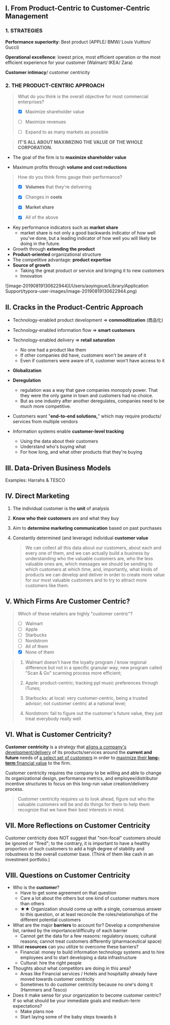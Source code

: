 ## I. From Product-Centric to Customer-Centric Management

### 1. STRATEGIES

**Performance superiority**: Best product (APPLE/ BMW/ Louis Vuitton/ Gucci)

**Operational excellence**: lowest price, most efficient operation or the most efficient experience for your customer (Walmart/ IKEA/ Zara)

**Customer intimacy**/ customer centricity

### 2. THE PRODUCT-CENTRIC APPROACH

> What do you think is the overall objective for most commercial enterprises?
>
> - [x] Maximize shareholder value
>
> - [ ] Maximize revenues
>
> - [ ] Expand to as many markets as possible

> **IT'S ALL ABOUT MAXIMIZING THE VALUE OF THE WHOLE CORPORATION.**

- The goal of the firm is to **maximize shareholder value**

- Maximum profits through **volume and cost reductions**

> How do you think firms gauge their performance?
>
> - [x] **Volumes** that they're delivering
>
> - [x] Changes in **costs**
>
> - [x] **Market share**
>
> - [x] All of the above

- Key performance indicators such as **market share**
  - market share is not only a good backwards indicator of how well you've done, but a leading indicator of how well you will likely be doing in the future. 
- Growth through **extending the product**
- **Product-oriented** organizational structure
- The competitive advantage: **product expertise**
- **Source of growth**
  - Taking the great product or service and bringing it to new customers
  - Innovation 

![image-20190819130622944](/Users/aoyingxue/Library/Application Support/typora-user-images/image-20190819130622944.png)

## II. Cracks in the Product-Centric Approach

- Technology-enabled product development ⇒ **commoditization** (商品化)

- Technology-enabled information flow ⇒ **smart customers**
- Technology-enabled delivery ⇒ **retail saturation**
  - No one had a product like them 
  - If other companies did have, customers won't be aware of it
  - Even if customers were aware of it, customer won't have access to it
- **Globalization** 
- **Deregulation** 
  - regulation was a way that gave companies monopoly power. That they were the only game in town and customers had no choice. 
  - But as one industry after another deregulates, companies need to be much more competitive. 
- Customers want "**end-to-end solutions,**" which may require products/ services from multiple vendors

- Information systems enable **customer-level tracking**
  - Using the data about their customers
  - Understand who's buying what
  - For how long, and what other products that they're buying

## III. Data-Driven Business Models

Examples: Harrahs & TESCO

## IV. Direct Marketing

1. The individual customer is the **unit** of analysis

2. **Know who their customers** are and what they buy

3. Aim to **determine marketing communication** based on past purchases

4. Constantly determined (and leverage) individual **customer value**

   > We can collect all this data about our customers, about each and every one of them, and we can actually build a business by understanding who the valuable customers are, who the less valuable ones are, which messages we should be sending to which customers at which time, and, importantly, what kinds of products we can develop and deliver in order to create more value for our most valuable customers and to try to attract more customers like them. 

## V. Which Firms Are Customer Centric?

> Which of these retailers are highly "customer centric"?
>
> - [ ] Walmart 
> - [ ] Apple 
> - [ ] Starbucks 
> - [ ] Nordstrom 
> - [ ] All of them
> - [x] None of them

> 1. Walmart doesn't have the loyalty program / know regional difference but not in a specific granular way; new program called "Scan & Go" scanning process more efficient;  
>
> 2. Apple: product-centric; tracking ppl music preferences through iTunes; 
> 3. Starbucks: at local: very customer-centric, being a trusted advisor; not customer centric at a national level; 
> 4. Nordstrom: fail to figure out the customer's future value, they just treat everybody really well

## VI. What is Customer Centricity?

**Customer centricity** is a strategy that <u>aligns a company's development/delivery</u> of its products/services around the **current and future** needs of <u>a select set of customers</u> in order to <u>maximize their **long-term** financial value</u> to the firm. 

Customer centricity requires the company to be willing and able to change its organizational design, performance metrics, and employee/distributor incentive structures to focus on this long-run value creation/delivery process. 

> Customer centricity requires us to look ahead, figure out who the valuable customers will be and do things for them to help them recognize that we have their best interests in mind.

## VII. More Reflections on Customer Centricity

Customer centricity does NOT suggest that "non-focal" customers should be ignored or "fired"; to the contrary, it is important to have a healthy proportion of such customers to add a high degree of stability and robustness to the overall customer base. (Think of them like cash in an investment portfolio.)

## VIII. Questions on Customer Centricity

- Who is the **customer**? 
  - Have to get some agreement on that question
  - Care a lot about the others but one kind of customer matters more than others
  - ★★ Organization should come up with a single, consensus answer to this question, or at least reconcile the roles/relationships of the different potential customers
- What are the major **barriers** to account for? Develop a comprehensive list, ranked by the importance/difficulty of each barrier
  - Cannot get the data for a few reasons: regulatory issues; cultural reasons; cannot treat customers differently (pharmaceutical space)
- What **resources** can you utilize to overcome these barriers? 
  - Financial: money to build information technology systems and to hire employees and to start developing a data infrastructure
  - Cultural: hire the right people
- Thoughts about what competitors are doing in this area?
  - Areas like Financial services / Hotels and hospitality already have moved towards customer centricity
  - Sometimes to do customer centricity because no one's doing it (Hammers and Tesco)
- Does it make sense for your organization to become customer centric? If so what should be your immediate goals and medium-term expectations?
  - Make plans noe
  - Start laying some of the baby steps towards it

